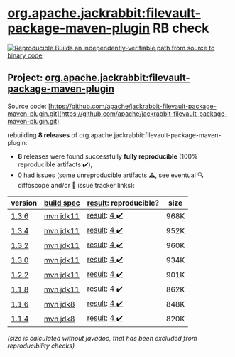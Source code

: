 [org.apache.jackrabbit:filevault-package-maven-plugin](https://central.sonatype.com/artifact/org.apache.jackrabbit/filevault-package-maven-plugin/versions) RB check
=======

[![Reproducible Builds](https://reproducible-builds.org/images/logos/rb.svg) an independently-verifiable path from source to binary code](https://reproducible-builds.org/)

## Project: [org.apache.jackrabbit:filevault-package-maven-plugin](https://central.sonatype.com/artifact/org.apache.jackrabbit/filevault-package-maven-plugin/versions)

Source code: [https://github.com/apache/jackrabbit-filevault-package-maven-plugin.git](https://github.com/apache/jackrabbit-filevault-package-maven-plugin.git)

rebuilding **8 releases** of org.apache.jackrabbit:filevault-package-maven-plugin:
- **8** releases were found successfully **fully reproducible** (100% reproducible artifacts :heavy_check_mark:),
- 0 had issues (some unreproducible artifacts :warning:, see eventual :mag: diffoscope and/or :memo: issue tracker links):

| version | [build spec](/BUILDSPEC.md) | [result](https://reproducible-builds.org/docs/jvm/): reproducible? | size |
| -- | --------- | ------ | -- |
| [1.3.6](https://central.sonatype.com/artifact/org.apache.jackrabbit/filevault-package-maven-plugin/1.3.6/pom) | [mvn jdk11](filevault-package-maven-plugin-1.3.6.buildspec) | [result](filevault-package-maven-plugin-1.3.6.buildinfo): [4 :heavy_check_mark: ](filevault-package-maven-plugin-1.3.6.buildcompare) | 968K |
| [1.3.4](https://central.sonatype.com/artifact/org.apache.jackrabbit/filevault-package-maven-plugin/1.3.4/pom) | [mvn jdk11](filevault-package-maven-plugin-1.3.4.buildspec) | [result](filevault-package-maven-plugin-1.3.4.buildinfo): [4 :heavy_check_mark: ](filevault-package-maven-plugin-1.3.4.buildcompare) | 952K |
| [1.3.2](https://central.sonatype.com/artifact/org.apache.jackrabbit/filevault-package-maven-plugin/1.3.2/pom) | [mvn jdk11](filevault-package-maven-plugin-1.3.2.buildspec) | [result](filevault-package-maven-plugin-1.3.2.buildinfo): [4 :heavy_check_mark: ](filevault-package-maven-plugin-1.3.2.buildcompare) | 960K |
| [1.3.0](https://central.sonatype.com/artifact/org.apache.jackrabbit/filevault-package-maven-plugin/1.3.0/pom) | [mvn jdk11](filevault-package-maven-plugin-1.3.0.buildspec) | [result](filevault-package-maven-plugin-1.3.0.buildinfo): [4 :heavy_check_mark: ](filevault-package-maven-plugin-1.3.0.buildcompare) | 934K |
| [1.2.2](https://central.sonatype.com/artifact/org.apache.jackrabbit/filevault-package-maven-plugin/1.2.2/pom) | [mvn jdk11](filevault-package-maven-plugin-1.2.2.buildspec) | [result](filevault-package-maven-plugin-1.2.2.buildinfo): [4 :heavy_check_mark: ](filevault-package-maven-plugin-1.2.2.buildcompare) | 901K |
| [1.1.8](https://central.sonatype.com/artifact/org.apache.jackrabbit/filevault-package-maven-plugin/1.1.8/pom) | [mvn jdk11](filevault-package-maven-plugin-1.1.8.buildspec) | [result](filevault-package-maven-plugin-1.1.8.buildinfo): [4 :heavy_check_mark: ](filevault-package-maven-plugin-1.1.8.buildcompare) | 862K |
| [1.1.6](https://central.sonatype.com/artifact/org.apache.jackrabbit/filevault-package-maven-plugin/1.1.6/pom) | [mvn jdk8](filevault-package-maven-plugin-1.1.6.buildspec) | [result](filevault-package-maven-plugin-1.1.6.buildinfo): [4 :heavy_check_mark: ](filevault-package-maven-plugin-1.1.6.buildcompare) | 848K |
| [1.1.4](https://central.sonatype.com/artifact/org.apache.jackrabbit/filevault-package-maven-plugin/1.1.4/pom) | [mvn jdk8](filevault-package-maven-plugin-1.1.4.buildspec) | [result](filevault-package-maven-plugin-1.1.4.buildinfo): [4 :heavy_check_mark: ](filevault-package-maven-plugin-1.1.4.buildcompare) | 820K |

<i>(size is calculated without javadoc, that has been excluded from reproducibility checks)</i>
